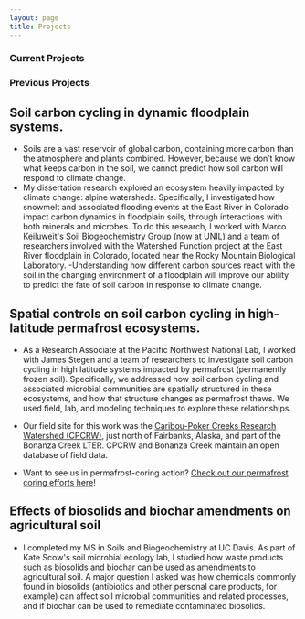 ```yaml
---
layout: page
title: Projects
---
```


### Current Projects

### Previous Projects
## Soil carbon cycling in dynamic floodplain systems.

- Soils are a vast reservoir of global carbon, containing more carbon than the atmosphere and plants combined. However, because we don’t know what keeps carbon in the soil, we cannot predict how soil carbon will respond to climate change.
​
- My dissertation research explored an ecosystem heavily impacted by climate change: alpine watersheds. Specifically, I investigated how snowmelt and associated flooding events at the East River in Colorado impact carbon dynamics in floodplain soils, through interactions with both minerals and microbes. To do this research, I worked with Marco Keiluweit's Soil Biogeochemistry Group (now at [UNIL](https://wp.unil.ch/bgc/)) and a team of researchers involved with the Watershed Function project at the East River floodplain in Colorado, located near the Rocky Mountain Biological Laboratory. 
-Understanding how different carbon sources react with the soil in the changing environment of a floodplain will improve our ability to predict the fate of soil carbon in response to climate change.

## Spatial controls on soil carbon cycling in high-latitude permafrost ecosystems.

- As a Research Associate at the Pacific Northwest National Lab, I worked with James Stegen and a team of researchers to investigate soil carbon cycling in high latitude systems impacted by permafrost (permanently frozen soil). Specifically, we addressed how soil carbon cycling and associated microbial communities are spatially structured in these ecosystems, and how that structure changes as permafrost thaws. We used field, lab, and modeling techniques to explore these relationships.

- Our field site for this work was the [Caribou-Poker Creeks Research Watershed (CPCRW)](http://www.lter.uaf.edu/research/study-sites-cpcrw), just north of Fairbanks, Alaska, and part of the Bonanza Creek LTER. CPCRW and Bonanza Creek maintain an open database of field data.

- Want to see us in permafrost-coring action? [Check out our permafrost coring efforts here](https://www.youtube.com/watch?v=qdyhhgFzne8)!

## Effects of biosolids and biochar amendments on agricultural soil

- I completed my MS in Soils and Biogeochemistry at UC Davis. As part of Kate Scow's soil microbial ecology lab, I studied how waste products such as biosolids and biochar can be used as amendments to agricultural soil. A major question I asked was how chemicals commonly found in biosolids (antibiotics and other personal care products, for example) can affect soil microbial communities and related processes, and if biochar can be used to remediate contaminated biosolids.

